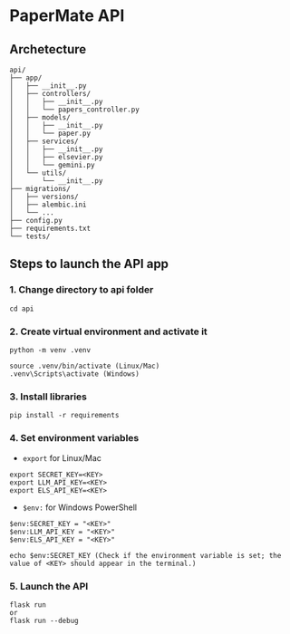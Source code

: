 # PaperMate API

## Archetecture

```
api/
├── app/
│   ├── __init__.py
│   ├── controllers/
│   │   ├── __init__.py
│   │   └── papers_controller.py
│   ├── models/
│   │   ├── __init__.py
│   │   └── paper.py
│   ├── services/
│   │   ├── __init__.py
│   │   ├── elsevier.py
│   │   └── gemini.py
│   └── utils/
│       └── __init__.py
├── migrations/
│   ├── versions/
│   ├── alembic.ini
│   └── ...
├── config.py
├── requirements.txt
└── tests/
```

## Steps to launch the API app

### 1. Change directory to api folder
```
cd api
```
### 2. Create virtual environment and activate it
```
python -m venv .venv

source .venv/bin/activate (Linux/Mac)
.venv\Scripts\activate (Windows)
```
### 3. Install libraries
```
pip install -r requirements
```
### 4. Set environment variables
- `export` for Linux/Mac
```
export SECRET_KEY=<KEY> 
export LLM_API_KEY=<KEY>
export ELS_API_KEY=<KEY>
```
- `$env:` for Windows PowerShell
```
$env:SECRET_KEY = "<KEY>"
$env:LLM_API_KEY = "<KEY>"
$env:ELS_API_KEY = "<KEY>"

echo $env:SECRET_KEY (Check if the environment variable is set; the value of <KEY> should appear in the terminal.)
```
### 5. Launch the API
```
flask run
or
flask run --debug
```
